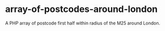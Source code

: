 # array-of-postcodes-around-london
A PHP array of postcode first half within radius of the M25 around London.
